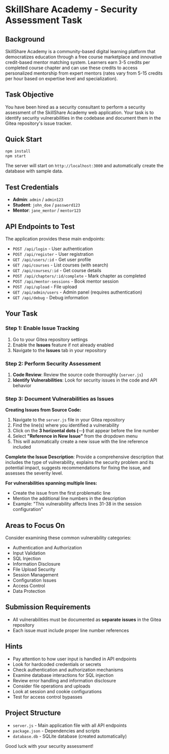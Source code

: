 # SkillShare Academy - Security Assessment Task

## Background

SkillShare Academy is a community-based digital learning platform that democratizes education through a free course marketplace and innovative credit-based mentor matching system. Learners earn 3-5 credits per completed course chapter and can use these credits to access personalized mentorship from expert mentors (rates vary from 5-15 credits per hour based on expertise level and specialization).

## Task Objective

You have been hired as a security consultant to perform a security assessment of the SkillShare Academy web application. Your task is to identify security vulnerabilities in the codebase and document them in the Gitea repository's issue tracker.

## Quick Start

```bash
npm install
npm start
```

The server will start on `http://localhost:3000` and automatically create the database with sample data.

## Test Credentials

- **Admin**: `admin` / `admin123`
- **Student**: `john_doe` / `password123`  
- **Mentor**: `jane_mentor` / `mentor123`

## API Endpoints to Test

The application provides these main endpoints:
- `POST /api/login` - User authentication
- `POST /api/register` - User registration
- `GET /api/users/:id` - Get user profile
- `GET /api/courses` - List courses (with search)
- `GET /api/courses/:id` - Get course details
- `POST /api/chapters/:id/complete` - Mark chapter as completed
- `POST /api/mentor-sessions` - Book mentor session
- `POST /api/upload` - File upload
- `GET /api/admin/users` - Admin panel (requires authentication)
- `GET /api/debug` - Debug information

## Your Task

### Step 1: Enable Issue Tracking
1. Go to your Gitea repository settings
2. Enable the **Issues** feature if not already enabled
3. Navigate to the **Issues** tab in your repository

### Step 2: Perform Security Assessment
1. **Code Review**: Review the source code thoroughly (`server.js`)
2. **Identify Vulnerabilities**: Look for security issues in the code and API behavior

### Step 3: Document Vulnerabilities as Issues

**Creating Issues from Source Code:**
1. Navigate to the `server.js` file in your Gitea repository
2. Find the line(s) where you identified a vulnerability
3. Click on the **3 horizontal dots (⋯)** that appear before the line number
4. Select **"Reference in New Issue"** from the dropdown menu
5. This will automatically create a new issue with the line reference included

**Complete the Issue Description**: Provide a comprehensive description that includes the type of vulnerability, explains the security problem and its potential impact, suggests recommendations for fixing the issue, and assesses the severity level.

**For vulnerabilities spanning multiple lines:**
- Create the issue from the first problematic line
- Mention the additional line numbers in the description
- Example: "This vulnerability affects lines 31-38 in the session configuration"

## Areas to Focus On

Consider examining these common vulnerability categories:
- Authentication and Authorization
- Input Validation
- SQL Injection
- Information Disclosure
- File Upload Security
- Session Management
- Configuration Issues
- Access Control
- Data Protection

## Submission Requirements

- All vulnerabilities must be documented as **separate issues** in the Gitea repository
- Each issue must include proper line number references

## Hints

- Pay attention to how user input is handled in API endpoints
- Look for hardcoded credentials or secrets
- Check authentication and authorization mechanisms
- Examine database interactions for SQL injection
- Review error handling and information disclosure
- Consider file operations and uploads
- Look at session and cookie configurations
- Test for access control bypasses

## Project Structure

- `server.js` - Main application file with all API endpoints
- `package.json` - Dependencies and scripts
- `database.db` - SQLite database (created automatically)

Good luck with your security assessment! 